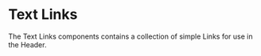 # Text Links

The Text Links components contains a collection of simple Links for use in the Header.
